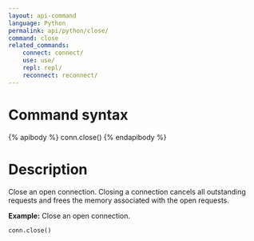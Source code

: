 ```yaml
---
layout: api-command 
language: Python
permalink: api/python/close/
command: close 
related_commands:
    connect: connect/
    use: use/
    repl: repl/
    reconnect: reconnect/
---
```


# Command syntax #

{% apibody %}
conn.close()
{% endapibody %}

# Description #

Close an open connection. Closing a connection cancels all outstanding requests and frees
the memory associated with the open requests.

__Example:__ Close an open connection.

```py
conn.close()
```


